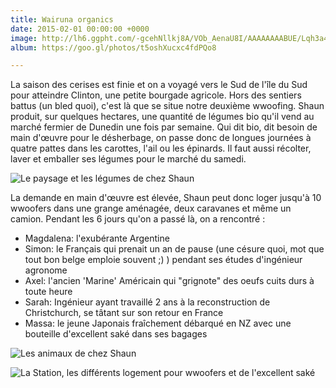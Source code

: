 ```yaml
---
title: Wairuna organics
date: 2015-02-01 00:00:00 +0000
image: http://lh6.ggpht.com/-gcehNllkj8A/VOb_AenaU8I/AAAAAAAABUE/Lqh3a4PMq8k/s1280/upload_-1.jpg
album: https://goo.gl/photos/t5oshXucxc4fdPQo8

---
```

La saison des cerises est finie et on a voyagé vers le Sud de l'île du Sud pour atteindre Clinton, une petite bourgade agricole. Hors des sentiers battus (un bled quoi), c'est là que se situe notre deuxième wwoofing. Shaun produit, sur quelques hectares, une quantité de légumes bio qu'il vend au marché fermier de Dunedin une fois par semaine. Qui dit bio, dit besoin de main d'œuvre pour le désherbage, on passe donc de longues journées à quatre pattes dans les carottes, l'ail ou les épinards. Il faut aussi récolter, laver et emballer ses légumes pour le marché du samedi.

![](https://lh3.googleusercontent.com/-9CcNbAKnpRUXuSDZhtpaUo-VZuoVvTxnuux1Bh0AhVJ5fN4N8SbixxaisWBq91Ye68n1Npeu4IAqopTEBZ3A0UglqPyhewcWH0eFj1eEk3yXTrh0lnG9EV2wdnHzSFxZxFgleQsxtQ=w600 "Le paysage et les légumes de chez Shaun")

La demande en main d'œuvre est élevée, Shaun peut donc loger jusqu'à 10 wwoofers dans une grange aménagée, deux caravanes et même un camion. Pendant les 6 jours qu'on a passé là, on a rencontré :

* Magdalena: l'exubérante Argentine
* Simon: le Français qui prenait un an de pause (une césure quoi, mot que tout bon belge emploie souvent ;) ) pendant ses études d'ingénieur agronome
* Axel: l'ancien 'Marine' Américain qui "grignote" des oeufs cuits durs à toute heure
* Sarah: Ingénieur ayant travaillé 2 ans à la reconstruction de Christchurch, se tâtant sur son retour en France
* Massa: le jeune Japonais fraîchement débarqué en NZ avec une bouteille d'excellent saké dans ses bagages

![](https://lh3.googleusercontent.com/Kbb_v77fg9tChXsWxq5se3AoCICuakq8bUtzrpmI2HBSdmSnsaOwujtmDHz8i0SRhgAPfPMS_aGxNCun1HU8PSBEZw8iXiLagYSMGMlX3tvW4YoB3eRz1t5WWC_QNUBB6BoUnQwUnGs=w600 "Les animaux de chez Shaun")

![](https://lh3.googleusercontent.com/hNSk9qG8Iq5gWKShxbwoVCmz4xUjobYbkfJxjCsxpPxQkk7dC-_CPQ76EYQ9hp8GfeOjbNnCF4Tpn7B8qz6ckrRUHz0YMFcXZnYd3m8aKQIdtEPUKho0OtUR4ZYQ3DqrYqywfnzyNno=w600 "La Station, les différents logement pour wwoofers et de l'excellent saké")